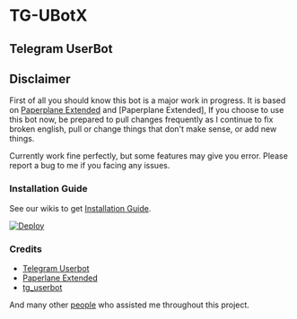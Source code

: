 # TG-UBotX

## Telegram UserBot

## Disclaimer
 
First of all you should know this bot is a major work in progress. It is based on [Paperplane Extended]() and [Paperplane Extended], If you choose to use this bot now, be prepared to pull changes frequently as I continue to fix broken english, pull or change things that don't make sense, or add new things.

Currently work fine perfectly, but some features may give you error. Please report a bug to me if you facing any issues.

### Installation Guide

See our wikis to get [Installation Guide](https://github.com/HitaloKun/TG-UBotX/wiki).

[![Deploy](https://www.herokucdn.com/deploy/button.svg)](https://heroku.com/deploy?template=https://github.com/HitaloKun/TG-UBotX)

### Credits

- [Telegram Userbot](https://github.com/MyPaperPlane/Telegram-UserBot)
- [Paperlane Extended](https://github.com/AvinashReddy3108/PaperplaneExtended)
- [tg_userbot](https://github.com/watzon/tg_userbot)

And many other <a href="https://github.com/HitaloKun/TG-UBotX/graphs/contributors">people</a> who assisted me throughout this project.
